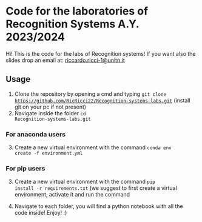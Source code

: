 # Code for the laboratories of Recognition Systems A.Y. 2023/2024

Hi! This is the code for the labs of Recognition systems! If you want also the slides drop an email at: riccardo.ricci-1@unitn.it

## Usage
1) Clone the repository by opening a cmd and typing <code>git clone https://github.com/RicRicci22/Recognition-systems-labs.git</code> (install git on your pc if not present)
2) Navigate inside the folder <code>cd Recognition-systems-labs.git</code>
### For anaconda users 
3) Create a new virtual environment with the command <code>conda env create -f environment.yml</code>
### For pip users
3) Create a new virtual environment with the command <code>pip install -r requirements.txt</code> (we suggest to first create a virtual environment, activate it and run the command

4) Navigate to each folder, you will find a python notebook with all the code inside! Enjoy! :)
